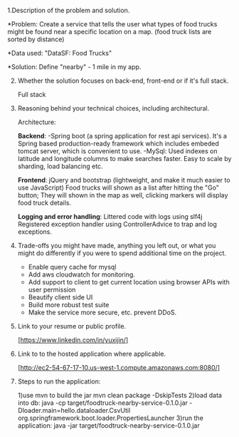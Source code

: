 1.Description of the problem and solution.

   *Problem:
   Create a service that tells the user what types of food trucks might be found near a specific location on a map.
   (food truck lists are sorted by distance)

   *Data used:
   "DataSF: Food Trucks"

   *Solution:
   Define "nearby" - 1 mile in my app.

2. Whether the solution focuses on back-end, front-end or if it's full stack.

   Full stack

3. Reasoning behind your technical choices, including architectural.


   Architecture:

   **Backend**:
   -Spring boot (a spring application for rest api services). It's a Spring based production-ready framework which
   includes embeded tomcat server, which is convenient to use.
   -MySql: Used indexes on latitude and longitude columns to make searches faster. Easy to scale by sharding, load
   balancing etc.

   **Frontend**:
   jQuery and bootstrap (lightweight, and make it much easier to use JavaScript)
   Food trucks will shown as a list after hitting the "Go" button; They will shown in the map as well, clicking markers
   will display food truck details.

   **Logging and error handling**:
   Littered code with logs using slf4j
   Registered exception handler using ControllerAdvice to trap and log exceptions.
   
4. Trade-offs you might have made, anything you left out, or what you might do differently if you were to spend additional time on the project.
 
    * Enable query cache for mysql
    * Add aws cloudwatch for monitoring.
    * Add support to client to get current location using browser APIs with user permission
    * Beautify client side UI
    * Build more robust test suite
    * Make the service more secure, etc. prevent DDoS.
    
5. Link to your resume or public profile.

    [https://www.linkedin.com/in/yuxijin/]

6. Link to to the hosted application where applicable.

    [http://ec2-54-67-17-10.us-west-1.compute.amazonaws.com:8080/]

7. Steps to run the application:

    1)use mvn to build the jar
    mvn clean package -DskipTests
    2)load data into db:
    java -cp target/foodtruck-nearby-service-0.1.0.jar -Dloader.main=hello.dataloader.CsvUtil org.springframework.boot.loader.PropertiesLauncher
    3)run the application:
    java -jar target/foodtruck-nearby-service-0.1.0.jar
